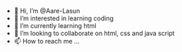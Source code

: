 - 👋 Hi, I’m @Aare-Lasun
- 👀 I’m interested in learning coding 
- 🌱 I’m currently learning html
- 💞️ I’m looking to collaborate on html, css and java script 
- 📫 How to reach me ...

<!---
Aare-Lasun/Aare-Lasun is a ✨ special ✨ repository because its `README.md` (this file) appears on your GitHub profile.
You can click the Preview link to take a look at your changes.
--->
